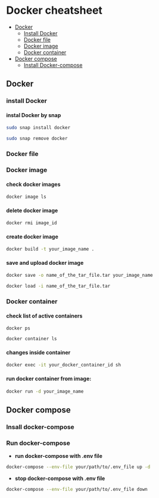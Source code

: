 # Docker cheatsheet


* [Docker](#docker)
	* [Install Docker](#install_docker)
	* [Docker file](#dockerfile)
	* [Docker image](#docker_image)
	* [Docker container](#docker_container)
* [Docker compose](#docker_compose)
	* [Install Docker-compose](#install_docker_compose)

<a id="docker"></a>
## Docker

<a id="install_docker"></a>
### install Docker


#### instal Docker by snap

```bash
sudo snap install docker
```

```bash
sudo snap remove docker
```

<a id="dockerfile"></a>
### Docker file

<a id="docker_image"></a>
### Docker image


#### check docker images
```bash
docker image ls
```

#### delete docker image
```bash
docker rmi image_id
```

#### create docker image
```bash
docker build -t your_image_name .
```

#### save and upload docker image
```bash
docker save -o name_of_the_tar_file.tar your_image_name
```

```bash
docker load -i name_of_the_tar_file.tar
```


<a id="docker_container"></a>
### Docker container

#### check list of active containers
```docker
docker ps
```

```bash
docker container ls
```

#### changes inside container

```sh
docker exec -it your_docker_container_id sh
```

#### run docker container from image:
```bash
docker run -d your_image_name
```



<a id="docker_compose"></a>
## Docker compose

<a id="install_docker_compose"></a>
### Insall docker-compose


<a id="run_docker_compose"></a>
### Run docker-compose

- **run docker-compose with .env file**
```bash
docker-compose --env-file your/path/to/.env_file up -d
```

- **stop docker-compose with .env file**
```bash
docker-compose --env-file your/path/to/.env_file down
```